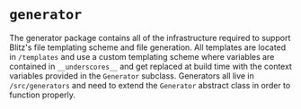 # `generator`

The generator package contains all of the infrastructure required to support Blitz's file templating scheme and file generation. All templates are located in `/templates` and use a custom templating scheme where variables are contained in `__underscores__` and get replaced at build time with the context variables provided in the `Generator` subclass. Generators all live in `/src/generators` and need to extend the `Generator` abstract class in order to function properly.
